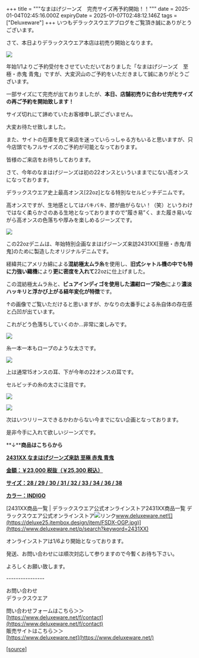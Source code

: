 +++
title = """なまはげジーンズ　完売サイズ再予約開始！！"""
date = 2025-01-04T02:45:16.000Z
expiryDate = 2025-01-07T02:48:12.146Z
tags = ["Deluxeware"]
+++
いつもデラックスウエアブログをご覧頂き誠にありがとうございます。

さて、本日よりデラックスウエア本店は初売り開始となります。

[![](https://stat.ameba.jp/user_images/20250104/10/deluxeware/5b/a5/j/o0800120015529364504.jpg)](https://stat.ameba.jp/user_images/20250104/10/deluxeware/5b/a5/j/o0800120015529364504.jpg)

年始1/1よりご予約受付をさせていただいておりました「なまはげジーンズ　至極・赤鬼 青鬼」ですが、大変沢山のご予約をいただきまして誠にありがとうございます。

一部サイズにて完売が出ておりましたが、**本日、店舗初売りに合わせ完売サイズの再ご予約を開始致します！**

サイズ切れにて諦めていたお客様申し訳ございません。

大変お待たせ致しました。

また、サイトの在庫を見て来店を迷っていらっしゃる方もいると思いますが、只今店頭でもフルサイズのご予約が可能となっております。

皆様のご来店をお待ちしております。

さて、今年のなまはげジーンズは初の22オンスといういままでにない高オンスになっております。

デラックスウエア史上最高オンス\[22oz\]となる特別なセルビッチデニムです。

高オンスですが、生地感としてはバキバキ、膝が曲がらない！（笑）というわけではなく柔らかさのある生地となっておりますので”履き易”く、また履き易いながら高オンスの色落ちや厚みを楽しめるジーンズです。

[![](https://stat.ameba.jp/user_images/20250104/10/deluxeware/8a/46/j/o0800120015529364515.jpg)](https://stat.ameba.jp/user_images/20250104/10/deluxeware/8a/46/j/o0800120015529364515.jpg)

この22ozデニムは、年始特別企画なまはげジーンズ来訪2431XX\[至極・赤鬼/青鬼\]のために製造したオリジナルデニムです。

  
経緯共にアメリカ綿による**混紡極太ムラ糸**を使用し、**旧式シャトル機の中でも特に力強い織機**により**更に密度を入れて**22ozに仕上げました。

  
この混紡極太ムラ糸と、**ピュアインディゴを使用した濃紺ロープ染色**により**濃淡ハッキリと浮かび上がる経年変化が特徴**です。

↑の画像でご覧いただけると思いますが、かなりの太番手による糸自体の存在感と凸凹が出ています。

これがどう色落ちしていくのか...非常に楽しみです。

[![](https://stat.ameba.jp/user_images/20250104/10/deluxeware/29/bc/j/o0800120015529364512.jpg)](https://stat.ameba.jp/user_images/20250104/10/deluxeware/29/bc/j/o0800120015529364512.jpg)

糸一本一本もロープのような太さです。

[![](https://stat.ameba.jp/user_images/20250104/10/deluxeware/bc/b0/j/o0800120015529364518.jpg)](https://stat.ameba.jp/user_images/20250104/10/deluxeware/bc/b0/j/o0800120015529364518.jpg)

上は通常15オンスの耳、下が今年の22オンスの耳です。

セルビッチの糸の太さに注目です。

[![](https://stat.ameba.jp/user_images/20250104/08/deluxeware/68/53/j/o1174156415529331816.jpg)](https://stat.ameba.jp/user_images/20250104/08/deluxeware/68/53/j/o1174156415529331816.jpg)

[![](https://stat.ameba.jp/user_images/20250104/08/deluxeware/dc/29/j/o1174156615529331818.jpg)](https://stat.ameba.jp/user_images/20250104/08/deluxeware/dc/29/j/o1174156615529331818.jpg)

次はいつリリースできるかわからない今までにない企画となっております。

是非今手に入れて欲しいジーンズです。

**↓****商品はこちらから**

**[2431XX なまはげジーンズ来訪 至極 赤鬼 青鬼](https://www.deluxeware.net/p/search?keyword=2431XX)**

**[金額：￥23,000 税抜（￥25,300 税込）](https://www.deluxeware.net/p/search?keyword=2431XX)**

**[サイズ：28 / 29 / 30 / 31 / 32 / 33 / 34 / 36 / 38](https://www.deluxeware.net/p/search?keyword=2431XX)**

**[カラー：INDIGO](https://www.deluxeware.net/p/search?keyword=2431XX)**

[2431XX商品一覧 | デラックスウエア公式オンラインストア2431XX商品一覧 デラックスウエア公式オンラインストア![リンク](https://c.stat100.ameba.jp/ameblo/symbols/v3.20.0/svg/gray/editor_link.svg)www.deluxeware.net![](https://deluxe25.itembox.design/item/FSDX-OGP.jpg)](https://www.deluxeware.net/p/search?keyword=2431XX)

オンラインストアは1/6より開始となっております。

発送、お問い合わせには順次対応して参りますので今暫くお待ち下さい。

よろしくお願い致します。

\----------------

お問い合わせ  
デラックスウエア

問い合わせフォームはこちら＞＞  
[https://www.deluxeware.net/f/contact](https://www.deluxeware.net/f/contact)  
販売サイトはこちら＞＞  
[https://www.deluxeware.net](https://www.deluxeware.net/)

[[source]](https://ameblo.jp/deluxeware/entry-12881132120.html)
